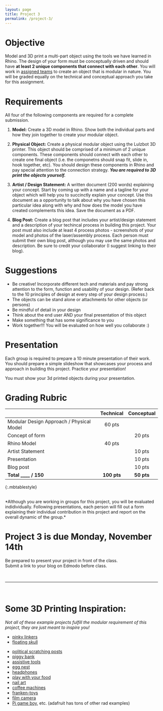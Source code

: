```yaml
---
layout: page
title: Project 3
permalink: /project-3/
---
```


<!-- ![Project 3](/form-fall-16/assets/project2-photo.jpg) -->


# Objective
Model and 3D print a multi-part object using the tools we have learned in Rhino. The design of your form must be conceptually driven and should have **at least 2 unique components that connect with each other**. You will work in [assigned teams](/form-fall-16/p3-groups) to create an object that is modular in nature.  You will be graded equally on the technical and conceptual approach you take for this assignment.

# Requirements
All four of the following components are required for a complete submission. 

1. **Model:** Create a 3D model in Rhino. Show both the individual parts and how they join together to create your modular object.

2. **Physical Object:** Create a physical modular object using the Lulzbot 3D printer. This object should be comprised of a minimum of 2 unique components. These components should connect with each other to create one final object (i.e. the componetns should snap fit, slide in, hook together, etc). You should design these components in Rhino and pay special attention to the connection strategy. ***You are required to 3D print the objects yourself.***

3. **Artist / Design Statement:** A written document (200 words) explaining your concept. Start by coming up with a name and a tagline for your object which will help you to succinctly explain your concept. Use this document as a opportunity to talk about why you have chosen this particular idea along with why and how does the model you have created complements this idea. Save the document as a PDF.

4. **Blog Post:** Create a blog post that includes your artist/design statement and a description of your techincal process in building this project. Your post must also include at least 4 process photos - screenshots of your model and photos of the laser/assembly process. Each person must submit their own blog post, although you may use the same photos and description. Be sure to credit your collaborator (I suggest linking to their blog). 


# Suggestions
+ Be creative! Incorporate different tech and materials and pay strong attention to the form, function and usability of your design. (Refer back to the 10 principles of design at every step of your design process.)
+ The objects can be stand alone or attachments for other objects (or persons)
+ Be mindful of detail in your design
+ Think about the end user AND your final presentation of this object
+ Make something that has some significance to you 
+ Work together!!! You will be evaluated on how well you collaborate :)

# Presentation
Each group is required to prepare a 10 minute presentation of their work. You should prepare a simple slideshow that showcases your process and approach in building this project. Practice your presentation!

You must show your 3d printed objects during your presentation. 

# Grading Rubric

|  	 							| Technical | Conceptual|
| ----------------------------- | :-------: | :-------: |
| Modular Design Approach / Physical Model		| 60 pts	|        	|
| Concept of form 	   			|       	| 20 pts 	|
| Rhino Model 				|  40 pts 	|  		 	|
| Artist Statement 				|       	| 10 pts 	|
| Presentation 					|       	| 10 pts 	|
| Blog post						|       	| 10 pts 	|
| **Total ____ / 150**	 		| **100 pts**| **50 pts**|
{:.mbtablestyle}

<br>
*Although you are working in groups for this project, you will be evaluated indidividually. Following presentations, each person will fill out a form explaining their individual contribution in this project and report on the overall dynamic of the group.*

# **Project 3 is due Monday, November 14th**

Be prepared to present your project in front of the class. <br>Submit a link to your blog on Edmodo before class. 

<br>
<hr>
<br>

# Some 3D Printing Inspiration:

*Not all of these example projects fulfill the modular requirement of this project, they are just meant to inspire you!* 

+ [pinky linkers](http://www.katehartman.com/pinky-linkers/)
+ [floating skull](http://3dprintingindustry.com/news/floating-skulls-gravity-time-3d-printing-34461/)
<!-- + [prosthetics](http://davidptracy.com/?portfolio=chimera-test-3) -->
+ [political scratching posts](http://3dprint.com/12887/3d-print-cat-toys-putin-jong-un/)
+ [piggy bank](https://pinshape.com/items/6087-3d-printed-funny-piggy-bank)
+ [assistive tools](http://www.zklogan.net/handled/)
+ [egg nest](http://www.shapeways.com/product/D8XTLEZFT/birdsnest-eggcup?li=productGroup&optionId=42322098&awc=6920_1476860479_0d594f7406529b7e70fd7a68fe492ca2&utm_source=affiliatewindow&utm_medium=affiliate&utm_campaign=affiliate)
+ [headphones](http://www.3ders.org/articles/20121003-make-your-own-3d-printed-headphone.html)
+ [play with your food](http://gajitz.com/fun-with-food-3d-printed-pieces-turn-veggies-into-toys/)
+ [nail art](http://www.fubiz.net/2015/04/23/3d-printe-nail-art-in-stop-motion/)
+ [coffee machines](http://diy3dprinting.blogspot.com/2014/06/diy-electric-coffee-maker-made-with.html)
+ [franken-toys](http://3dprint.com/9147/3d-print-adapter-lego-knex/)
+ [film camera](http://on3dprinting.com/2012/10/17/3d-printed-bioscope-new-design-reinvents-the-old-film-camera/)
+ [Pi game boy](https://learn.adafruit.com/pigrrl-raspberry-pi-gameboy/overview), etc. (adafruit has tons of other rad examples)
